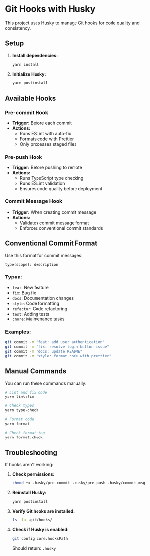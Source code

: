 # Git Hooks with Husky

This project uses Husky to manage Git hooks for code quality and consistency.

## Setup

1. **Install dependencies:**

   ```bash
   yarn install
   ```

2. **Initialize Husky:**
   ```bash
   yarn postinstall
   ```

## Available Hooks

### Pre-commit Hook

- **Trigger:** Before each commit
- **Actions:**
  - Runs ESLint with auto-fix
  - Formats code with Prettier
  - Only processes staged files

### Pre-push Hook

- **Trigger:** Before pushing to remote
- **Actions:**
  - Runs TypeScript type checking
  - Runs ESLint validation
  - Ensures code quality before deployment

### Commit Message Hook

- **Trigger:** When creating commit message
- **Actions:**
  - Validates commit message format
  - Enforces conventional commit standards

## Conventional Commit Format

Use this format for commit messages:

```
type(scope): description
```

### Types:

- `feat`: New feature
- `fix`: Bug fix
- `docs`: Documentation changes
- `style`: Code formatting
- `refactor`: Code refactoring
- `test`: Adding tests
- `chore`: Maintenance tasks

### Examples:

```bash
git commit -m "feat: add user authentication"
git commit -m "fix: resolve login button issue"
git commit -m "docs: update README"
git commit -m "style: format code with prettier"
```

## Manual Commands

You can run these commands manually:

```bash
# Lint and fix code
yarn lint:fix

# Check types
yarn type-check

# Format code
yarn format

# Check formatting
yarn format:check
```

## Troubleshooting

If hooks aren't working:

1. **Check permissions:**

   ```bash
   chmod +x .husky/pre-commit .husky/pre-push .husky/commit-msg
   ```

2. **Reinstall Husky:**

   ```bash
   yarn postinstall
   ```

3. **Verify Git hooks are installed:**

   ```bash
   ls -la .git/hooks/
   ```

4. **Check if Husky is enabled:**
   ```bash
   git config core.hooksPath
   ```
   Should return: `.husky`
